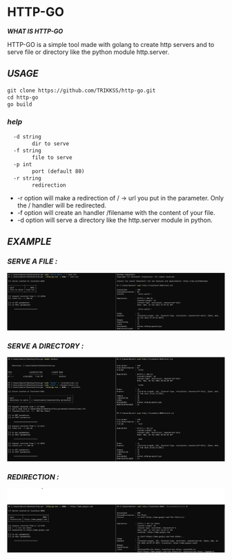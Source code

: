 # HTTP-GO

***WHAT IS HTTP-GO***

HTTP-GO is a simple tool made with golang to create http servers and to serve file or directory like the python module http.server.

## ***USAGE***

```
git clone https://github.com/TRIKKSS/http-go.git
cd http-go
go build
```
### *help*

```
  -d string
        dir to serve
  -f string
        file to serve
  -p int
        port (default 80)
  -r string
        redirection
```

<ul>
	<li> -r option will make a redirection of / -> url you put in the parameter. Only the / handler will be redirected. </li>
	<li> -f option will create an handler /filename with the content of your file. </li>
	<li> -d option will serve a directory like the http.server module in python. </li>
</ul>

## ***EXAMPLE***

### *SERVE A FILE :*

![serve file image](img/serve_file.png)

### *SERVE A DIRECTORY :*

![serve dir image](img/serve_dir.png)

### *REDIRECTION :*

![redirect image](img/redirect.png)